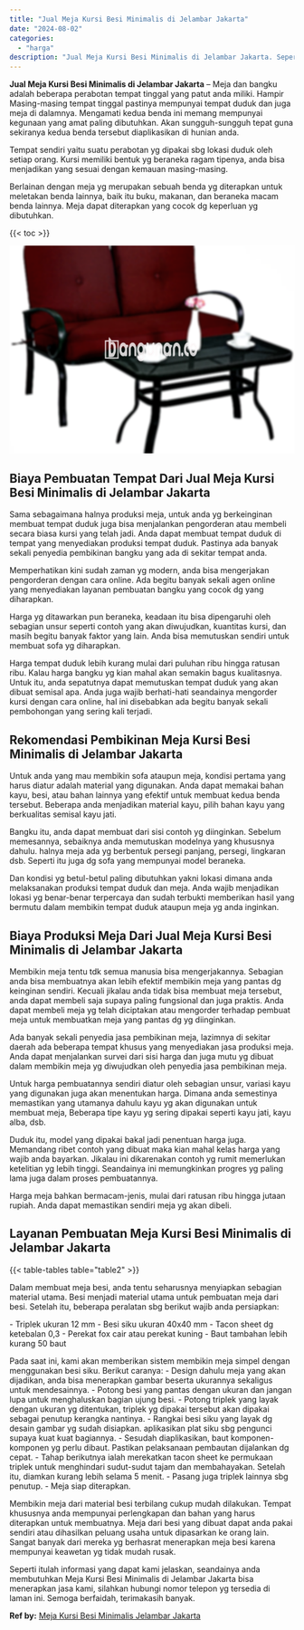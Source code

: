 ```yaml
---
title: "Jual Meja Kursi Besi Minimalis di Jelambar Jakarta"
date: "2024-08-02"
categories: 
  - "harga"
description: "Jual Meja Kursi Besi Minimalis di Jelambar Jakarta. Seperti itulah informasi yang dapat kami jelaskan, seandainya anda membutuhkan Meja Kursi Besi Minimalis..."
---
```


**Jual Meja Kursi Besi Minimalis di Jelambar Jakarta** – Meja dan bangku adalah beberapa perabotan tempat tinggal yang patut anda miliki. Hampir Masing-masing tempat tinggal pastinya mempunyai tempat duduk dan juga meja di dalamnya. Mengamati kedua benda ini memang mempunyai kegunaan yang amat paling dibutuhkan. Akan sungguh-sungguh tepat guna sekiranya kedua benda tersebut diaplikasikan di hunian anda.

Tempat sendiri yaitu suatu perabotan yg dipakai sbg lokasi duduk oleh setiap orang. Kursi memiliki bentuk yg beraneka ragam tipenya, anda bisa menjadikan yang sesuai dengan kemauan masing-masing.

Berlainan dengan meja yg merupakan sebuah benda yg diterapkan untuk meletakan benda lainnya, baik itu buku, makanan, dan beraneka macam benda lainnya. Meja dapat diterapkan yang cocok dg keperluan yg dibutuhkan.

{{< toc >}}

![Jual Meja Kursi Besi Minimalis di Jelambar Jakarta](/images/jual-meja-besi-murah31.png)

## Biaya Pembuatan Tempat Dari Jual Meja Kursi Besi Minimalis di Jelambar Jakarta

Sama sebagaimana halnya produksi meja, untuk anda yg berkeinginan membuat tempat duduk juga bisa menjalankan pengorderan atau membeli secara biasa kursi yang telah jadi. Anda dapat membuat tempat duduk di tempat yang menyediakan produksi tempat duduk. Pastinya ada banyak sekali penyedia pembikinan bangku yang ada di sekitar tempat anda.

Memperhatikan kini sudah zaman yg modern, anda bisa mengerjakan pengorderan dengan cara online. Ada begitu banyak sekali agen online yang menyediakan layanan pembuatan bangku yang cocok dg yang diharapkan.

Harga yg ditawarkan pun beraneka, keadaan itu bisa dipengaruhi oleh sebagian unsur seperti contoh yang akan diwujudkan, kuantitas kursi, dan masih begitu banyak faktor yang lain. Anda bisa memutuskan sendiri untuk membuat sofa yg diharapkan.

Harga tempat duduk lebih kurang mulai dari puluhan ribu hingga ratusan ribu. Kalau harga bangku yg kian mahal akan semakin bagus kualitasnya. Untuk itu, anda sepatutnya dapat memutuskan tempat duduk yang akan dibuat semisal apa. Anda juga wajib berhati-hati seandainya mengorder kursi dengan cara online, hal ini disebabkan ada begitu banyak sekali pembohongan yang sering kali terjadi.

## Rekomendasi Pembikinan Meja Kursi Besi Minimalis di Jelambar Jakarta

Untuk anda yang mau membikin sofa ataupun meja, kondisi pertama yang harus diatur adalah material yang digunakan. Anda dapat memakai bahan kayu, besi, atau bahan lainnya yang efektif untuk membuat kedua benda tersebut. Beberapa anda menjadikan material kayu, pilih bahan kayu yang berkualitas semisal kayu jati.

Bangku itu, anda dapat membuat dari sisi contoh yg diinginkan. Sebelum memesannya, sebaiknya anda memutuskan modelnya yang khususnya dahulu. halnya meja ada yg berbentuk persegi panjang, persegi, lingkaran dsb. Seperti itu juga dg sofa yang mempunyai model beraneka.

Dan kondisi yg betul-betul paling dibutuhkan yakni lokasi dimana anda melaksanakan produksi tempat duduk dan meja. Anda wajib menjadikan lokasi yg benar-benar terpercaya dan sudah terbukti memberikan hasil yang bermutu dalam membikin tempat duduk ataupun meja yg anda inginkan.

## Biaya Produksi Meja Dari Jual Meja Kursi Besi Minimalis di Jelambar Jakarta

Membikin meja tentu tdk semua manusia bisa mengerjakannya. Sebagian anda bisa membuatnya akan lebih efektif membikin meja yang pantas dg keinginan sendiri. Kecuali jikalau anda tidak bisa membuat meja tersebut, anda dapat membeli saja supaya paling fungsional dan juga praktis. Anda dapat membeli meja yg telah diciptakan atau mengorder terhadap pembuat meja untuk membuatkan meja yang pantas dg yg diinginkan.

Ada banyak sekali penyedia jasa pembikinan meja, lazimnya di sekitar daerah ada beberapa tempat khusus yang menyediakan jasa produksi meja. Anda dapat menjalankan survei dari sisi harga dan juga mutu yg dibuat dalam membikin meja yg diwujudkan oleh penyedia jasa pembikinan meja.

Untuk harga pembuatannya sendiri diatur oleh sebagian unsur, variasi kayu yang digunakan juga akan menentukan harga. Dimana anda semestinya memastikan yang utamanya dahulu kayu yg akan digunakan untuk membuat meja, Beberapa tipe kayu yg sering dipakai seperti kayu jati, kayu alba, dsb.

Duduk itu, model yang dipakai bakal jadi penentuan harga juga. Memandang ribet contoh yang dibuat maka kian mahal kelas harga yang wajib anda bayarkan. Jikalau ini dikarenakan contoh yg rumit memerlukan ketelitian yg lebih tinggi. Seandainya ini memungkinkan progres yg paling lama juga dalam proses pembuatannya.

Harga meja bahkan bermacam-jenis, mulai dari ratusan ribu hingga jutaan rupiah. Anda dapat memastikan sendiri meja yg akan dibeli.

## Layanan Pembuatan Meja Kursi Besi Minimalis di Jelambar Jakarta

{{< table-tables table="table2" >}}

Dalam membuat meja besi, anda tentu seharusnya menyiapkan sebagian material utama. Besi menjadi material utama untuk pembuatan meja dari besi. Setelah itu, beberapa peralatan sbg berikut wajib anda persiapkan:

\- Triplek ukuran 12 mm - Besi siku ukuran 40x40 mm - Tacon sheet dg ketebalan 0,3 - Perekat fox cair atau perekat kuning - Baut tambahan lebih kurang 50 baut

Pada saat ini, kami akan memberikan sistem membikin meja simpel dengan menggunakan besi siku. Berikut caranya: - Design dahulu meja yang akan dijadikan, anda bisa menerapkan gambar beserta ukurannya sekaligus untuk mendesainnya. - Potong besi yang pantas dengan ukuran dan jangan lupa untuk menghaluskan bagian ujung besi. - Potong triplek yang layak dengan ukuran yg ditentukan, triplek yg dipakai tersebut akan dipakai sebagai penutup kerangka nantinya. - Rangkai besi siku yang layak dg desain gambar yg sudah disiapkan. aplikasikan plat siku sbg pengunci supaya kuat kuat bagiannya. - Sesudah diaplikasikan, baut komponen-komponen yg perlu dibaut. Pastikan pelaksanaan pembautan dijalankan dg cepat. - Tahap berikutnya ialah merekatkan tacon sheet ke permukaan triplek untuk menghindari sudut-sudut tajam dan membahayakan. Setelah itu, diamkan kurang lebih selama 5 menit. - Pasang juga triplek lainnya sbg penutup. - Meja siap diterapkan.

Membikin meja dari material besi terbilang cukup mudah dilakukan. Tempat khususnya anda mempunyai perlengkapan dan bahan yang harus diterapkan untuk membuatnya. Meja dari besi yang dibuat dapat anda pakai sendiri atau dihasilkan peluang usaha untuk dipasarkan ke orang lain. Sangat banyak dari mereka yg berhasrat menerapkan meja besi karena mempunyai keawetan yg tidak mudah rusak.

Seperti itulah informasi yang dapat kami jelaskan, seandainya anda membutuhkan Meja Kursi Besi Minimalis di Jelambar Jakarta bisa menerapkan jasa kami, silahkan hubungi nomor telepon yg tersedia di laman ini. Semoga berfaidah, terimakasih banyak.

**Ref by:** [Meja Kursi Besi Minimalis Jelambar Jakarta](https://id.wikipedia.org/wiki/Meja)
